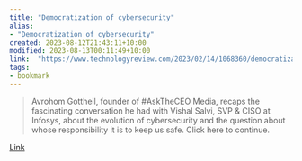 ```yaml
---
title: "Democratization of cybersecurity"
alias:
- "Democratization of cybersecurity"
created: 2023-08-12T21:43:11+10:00
modified: 2023-08-13T00:11:49+10:00
link:  "https://www.technologyreview.com/2023/02/14/1068360/democratization-of-cybersecurity/"
tags:
- bookmark
---
```


> Avrohom Gottheil, founder of #AskTheCEO Media, recaps the fascinating conversation he had with Vishal Salvi, SVP & CISO at Infosys, about the evolution of cybersecurity and the question about whose responsibility it is to keep us safe. Click here to continue.

[Link](https://www.technologyreview.com/2023/02/14/1068360/democratization-of-cybersecurity/)